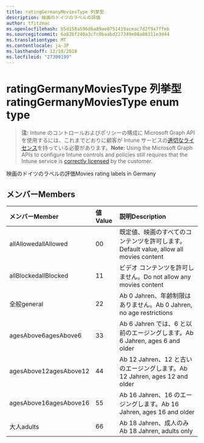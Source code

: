 ```yaml
---
title: ratingGermanyMoviesType 列挙型
description: 映画のドイツのラベルの評価
author: tfitzmac
ms.openlocfilehash: b5d158a596d6a89ae0751419aceac7d2f9a7ffeb
ms.sourcegitcommit: 6a82bf240a3cfc0baabd227349e08a08311e3d44
ms.translationtype: MT
ms.contentlocale: ja-JP
ms.lasthandoff: 12/18/2018
ms.locfileid: "27309199"
---
```

# <a name="ratinggermanymoviestype-enum-type"></a><span data-ttu-id="71009-103">ratingGermanyMoviesType 列挙型</span><span class="sxs-lookup"><span data-stu-id="71009-103">ratingGermanyMoviesType enum type</span></span>

> <span data-ttu-id="71009-104">**注:** Intune のコントロールおよびポリシーの構成に Microsoft Graph API を使用するには、これまでどおりに顧客が Intune サービスの[適切なライセンス](https://go.microsoft.com/fwlink/?linkid=839381)を持っている必要があります。</span><span class="sxs-lookup"><span data-stu-id="71009-104">**Note:** Using the Microsoft Graph APIs to configure Intune controls and policies still requires that the Intune service is [correctly licensed](https://go.microsoft.com/fwlink/?linkid=839381) by the customer.</span></span>

<span data-ttu-id="71009-105">映画のドイツのラベルの評価</span><span class="sxs-lookup"><span data-stu-id="71009-105">Movies rating labels in Germany</span></span>
## <a name="members"></a><span data-ttu-id="71009-106">メンバー</span><span class="sxs-lookup"><span data-stu-id="71009-106">Members</span></span>
|<span data-ttu-id="71009-107">メンバー</span><span class="sxs-lookup"><span data-stu-id="71009-107">Member</span></span>|<span data-ttu-id="71009-108">値</span><span class="sxs-lookup"><span data-stu-id="71009-108">Value</span></span>|<span data-ttu-id="71009-109">説明</span><span class="sxs-lookup"><span data-stu-id="71009-109">Description</span></span>|
|:---|:---|:---|
|<span data-ttu-id="71009-110">allAllowed</span><span class="sxs-lookup"><span data-stu-id="71009-110">allAllowed</span></span>|<span data-ttu-id="71009-111">0</span><span class="sxs-lookup"><span data-stu-id="71009-111">0</span></span>|<span data-ttu-id="71009-112">既定値、映画のすべてのコンテンツを許可します。</span><span class="sxs-lookup"><span data-stu-id="71009-112">Default value, allow all movies content</span></span>|
|<span data-ttu-id="71009-113">allBlocked</span><span class="sxs-lookup"><span data-stu-id="71009-113">allBlocked</span></span>|<span data-ttu-id="71009-114">1</span><span class="sxs-lookup"><span data-stu-id="71009-114">1</span></span>|<span data-ttu-id="71009-115">ビデオ コンテンツを許可しません。</span><span class="sxs-lookup"><span data-stu-id="71009-115">Do not allow any movies content</span></span>|
|<span data-ttu-id="71009-116">全般</span><span class="sxs-lookup"><span data-stu-id="71009-116">general</span></span>|<span data-ttu-id="71009-117">2</span><span class="sxs-lookup"><span data-stu-id="71009-117">2</span></span>|<span data-ttu-id="71009-118">Ab 0 Jahren、年齢制限はありません。</span><span class="sxs-lookup"><span data-stu-id="71009-118">Ab 0 Jahren, no age restrictions</span></span>|
|<span data-ttu-id="71009-119">agesAbove6</span><span class="sxs-lookup"><span data-stu-id="71009-119">agesAbove6</span></span>|<span data-ttu-id="71009-120">3</span><span class="sxs-lookup"><span data-stu-id="71009-120">3</span></span>|<span data-ttu-id="71009-121">Ab 6 Jahren では、6 と以前のエージングします。</span><span class="sxs-lookup"><span data-stu-id="71009-121">Ab 6 Jahren, ages 6 and older</span></span>|
|<span data-ttu-id="71009-122">agesAbove12</span><span class="sxs-lookup"><span data-stu-id="71009-122">agesAbove12</span></span>|<span data-ttu-id="71009-123">4</span><span class="sxs-lookup"><span data-stu-id="71009-123">4</span></span>|<span data-ttu-id="71009-124">Ab 12 Jahren、12 と古いのエージングします。</span><span class="sxs-lookup"><span data-stu-id="71009-124">Ab 12 Jahren, ages 12 and older</span></span>|
|<span data-ttu-id="71009-125">agesAbove16</span><span class="sxs-lookup"><span data-stu-id="71009-125">agesAbove16</span></span>|<span data-ttu-id="71009-126">5</span><span class="sxs-lookup"><span data-stu-id="71009-126">5</span></span>|<span data-ttu-id="71009-127">Ab 16 Jahren、16 のエージングします。</span><span class="sxs-lookup"><span data-stu-id="71009-127">Ab 16 Jahren, ages 16 and older</span></span>|
|<span data-ttu-id="71009-128">大人</span><span class="sxs-lookup"><span data-stu-id="71009-128">adults</span></span>|<span data-ttu-id="71009-129">6</span><span class="sxs-lookup"><span data-stu-id="71009-129">6</span></span>|<span data-ttu-id="71009-130">Ab 18 Jahren、成人のみ</span><span class="sxs-lookup"><span data-stu-id="71009-130">Ab 18 Jahren, adults only</span></span>|




